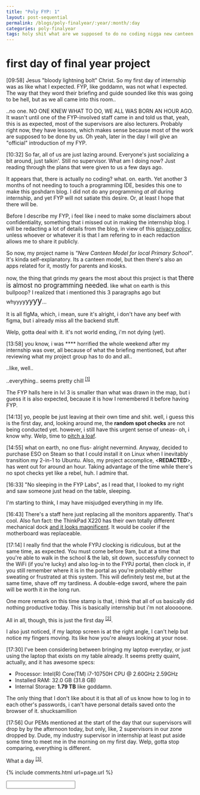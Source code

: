 ```yaml
---
title: "Poly FYP: 1"
layout: post-sequential
permalink: /blogs/poly-finalyear/:year/:month/:day
categories: poly-finalyear
tags: holy shit what are we supposed to do no coding nigga new canteen model for local primary school
---
```

# first day of final year project

<span class="timestamp">[09:58]</span> Jesus "bloody lightning bolt" Christ. So my first day of internship was as like what I expected. FYP, like goddamn, was not what I expected. The way that they word their briefing and guide sounded like this was going to be hell, but as we all came into this room..

..no one. NO ONE KNEW WHAT TO DO, WE ALL WAS BORN AN HOUR AGO. It wasn't until one of the FYP-involved staff came in and told us that, yeah, this is as expected, most of the supervisors are also lecturers. Probably right now, they have lessons, which makes sense because most of the work are supposed to be done by us. Oh yeah, later in the day I will give an "official" introduction of my FYP.

<span class="timestamp">[10:32]</span> So far, all of us are just lazing around. Everyone's just socializing a bit around, just talkin'. Still no supervisor. What am I doing now? Just reading through the plans that were given to us a few days ago.

It appears that, there is actually no coding? what. on. earth. Yet another 3 months of not needing to touch a programming IDE, besides this one to make this goshdarn blog. I did not do any programming _at all_ during internship, and yet FYP will not satiate this desire. Or, at least I hope that there will be. 

Before I describe my FYP, i feel like i need to make some disclaimers about confidentiality, something that i missed out in making the internship blog. I will be redacting a lot of details from the blog, in view of this [privacy policy](/privacy), unless whoever or whatever it is that I am refering to in each redaction allows me to share it publicly.

So now, my project name is _"New Canteen Model for local Primary School"_. It's kinda self-explanatory. Its a canteen model, but then there's also an apps related for it, mostly for parents and kiosks.

now, the thing that grinds my gears the most about this project is that <span style="font-size:120%;">there is almost no programming needed</span>. like what on earth is this bullpoop? I realized that i mentioned this 3 paragraphs ago but whyyy<span style="font-size:110%;">y<span style="font-size:110%;">y<span style="font-size:110%;">y<span style="font-size:110%;">y<span style="font-size:110%;">y</span></span></span></span></span>...

It is all fIgMa, which, i mean, sure it's alright, i don't have any beef with figma, but i already miss all the backend stuff.

Welp, gotta deal with it. it's not world ending, i'm not dying (yet).

<span class="timestamp">[13:58]</span> you know, i was <span class='disable-selection' ondblclick="this.innerHTML='fucking'">****</span> horrified the whole weekend after my internship was over, all because of what the briefing mentioned, but after reviewing what my project group has to do and all..

..like, well..

..everything.. seems pretty chill <sup><a href="#1">[1]</a></sup>

The FYP halls here in lvl 3 is smaller than what was drawn in the map, but i guess it is also expected, because it is how I remembered it before having FYP. 

<span class="timestamp">[14:13]</span> yo, people be just leaving at their own time and shit. well, i guess this is the first day, and, looking around me, the **random spot checks** are not being conducted yet. however, i still have this urgent sense of uneas- oh, i know why. Welp, time to <a href="https://www.google.com/search?q=pitch+a+loaf+meaning" target="_blank">pitch a loaf</a>.

<span class="timestamp">[14:55]</span> what on earth, no one flus- alright nevermind. Anyway, decided to purchase ESO on Steam so that I could install it on Linux when I inevitably transition my 2-in-1 to Ubuntu. Also, my project accomplice, <span class='disable-selection' ondblclick="this.innerHTML='Ellyiana'">&lt;<b>REDACTED</b>&gt;</span>, has went out for around an hour. Taking advantage of the time while there's no spot checks yet like a rebel, huh. I admire that.

<span class="timestamp">[16:33]</span> "No sleeping in the FYP Labs", as I read that, I looked to my right and saw someone just head on the table, sleeping. 

I'm starting to think, I may have misjudged everything in my life. 

<span class="timestamp">[16:43]</span> There's a staff here just replacing all the monitors apparently. That's cool. Also fun fact: the ThinkPad X220 has their own totally different mechanical dock <a href="/static/images/X220-dock-gsearch.jpg" target="_blank">and it looks magnificent</a>. It would be cooler if the motherboard was replaceable.

<span class="timestamp">[17:14]</span> I really find that the whole FYPJ clocking is ridiculous, but at the same time, as expected. You must come before 9am, but at a time that you're able to walk in the school & the lab, sit down, successfully connect to the WiFi (if you're lucky) and also log-in to the FYPJ portal, then clock in, if you still remember where it is in the portal as you're probably either sweating or frustrated at this system. This will definitely test me, but at the same time, shave off my tardiness. A double-edge sword, where the pain will be worth it in the long run. 

One more remark on this time stamp is that, i think that all of us basically did nothing productive today. This is basically internship but i'm not alooooone.

All in all, though, this is just the first day <sup><a href="#2">[2]</a></sup>.

I also just noticed, if my laptop screen is at the right angle, I can't help but notice my fingers moving. Its like how you're always looking at your nose.

<span class="timestamp">[17:30]</span> I've been considering between bringing my laptop everyday, or just using the laptop that exists on my table already. It seems pretty quaint, actually, and it has awesome specs:
* Processor: Intel(R) Core(TM) i7-10750H CPU @ 2.60GHz 2.59GHz
* Installed RAM: 32.0 GB (31.8 GB)
* Internal Storage: **1.79 TB** like goddamn. 

The only thing that I don't like about it is that all of us know how to log in to each other's passwords, i can't have personal details saved onto the browser of it. shucksamillion

<span class="timestamp">[17:56]</span> Our PEMs mentioned at the start of the day that our supervisors will drop by by the afternoon today, but only, like, 2 supervisors in our zone dropped by. Dude, my industry supervisor in internship at least put aside some time to meet me in the morning on my first day. Welp, gotta stop comparing, everything is different.

What a day <sup><a href="#3">[3]</a></sup>.

<!--

<span class='disable-selection' ondblclick="this.innerHTML=''">&lt;<b>REDACTED</b>&gt;</span>
<span class='disable-selection' ondblclick="this.innerHTML=''">****</span>

-->
{% include comments.html url=page.url %}

<input id="password-input" type="password" class="text-secret" onkeyup="unlock()" autocomplete="off">

<span class="disable-selection" id="truth" style="display:none;"><sup id="1">[1]</sup> what hwat waht thwa tawh htwa what on earth. <span class='disable-selection' ondblclick="this.innerHTML='Cass'">&lt;<b>REDACTED</b>&gt;</span>, you are absolutely right, where on earth did my paranoia came from??????? this is basically internship, where it was actually chill, but this time i don't feel like i have absolute isolation like in the office.<br><br><sup id="2">[2]</sup> bruh. My heart was at an absolute low during the weekends for nothing. NOTHING! FYP is as how all the.. 2 people that I asked describes it (small sample size, i know). <br><br><sup id="3">[3]</sup> what on earth is today.</span>
